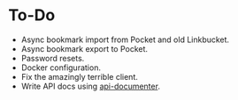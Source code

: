 # To-Do
+ Async bookmark import from Pocket and old Linkbucket.
+ Async bookmark export to Pocket.
+ Password resets.
+ Docker configuration.
+ Fix the amazingly terrible client.
+ Write API docs using [api-documenter](https://github.com/ivan-avalos/api-documenter).
